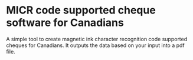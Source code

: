 # MICR code supported cheque software for Canadians

A simple tool to create magnetic ink character recognition code supported cheques for Canadians. It outputs the data based on your input into a pdf file.
